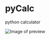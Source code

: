 # pyCalc
python calculator 

![Image of preview](https://github.com/borachudo/pyCalc/blob/main/preview.jpg)
